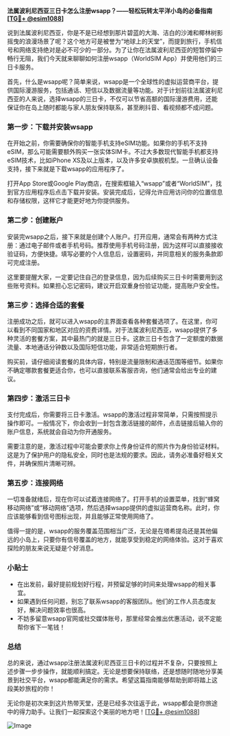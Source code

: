 **法属波利尼西亚三日卡怎么注册wsapp？——轻松玩转太平洋小岛的必备指南[[TG💪+ @esim1088](https://t.me/s/esim1088)]**

说到法属波利尼西亚，你是不是已经想到那片碧蓝的大海、洁白的沙滩和椰林树影摇曳的浪漫场景了呢？这个地方可是被誉为“地球上的天堂”，而提到旅行，手机信号和网络支持绝对是必不可少的一部分。为了让你在法属波利尼西亚的短暂停留中畅行无阻，我们今天就来聊聊如何注册wsapp（WorldSIM App）并使用他们的三日卡服务。

首先，什么是wsapp呢？简单来说，wsapp是一个全球性的虚拟运营商平台，提供国际漫游服务，包括通话、短信以及数据流量等功能。对于计划前往法属波利尼西亚的人来说，选择wsapp的三日卡，不仅可以节省高额的国际漫游费用，还能保证你在岛上随时都能与家人朋友保持联系，甚至刷抖音、看视频都不成问题。

### **第一步：下载并安装wsapp**
在开始之前，你需要确保你的智能手机支持eSIM功能。如果你的手机不支持eSIM，那么可能需要额外购买一张实体SIM卡。不过大多数现代智能手机都支持eSIM技术，比如iPhone XS及以上版本，以及许多安卓旗舰机型。一旦确认设备支持，接下来就是下载wsapp的应用程序了。

打开App Store或Google Play商店，在搜索框输入“wsapp”或者“WorldSIM”，找到官方应用程序后点击下载并安装。安装完成后，记得允许应用访问你的位置信息和存储权限，这样它才能更好地为你提供服务。

### **第二步：创建账户**
安装完wsapp之后，接下来就是创建个人账户。打开应用，通常会有两种方式注册：通过电子邮件或者手机号码。推荐使用手机号码注册，因为这样可以直接接收验证码，方便快捷。填写必要的个人信息后，设置密码，并同意相关的服务条款即可完成注册。

这里要提醒大家，一定要记住自己的登录信息，因为后续购买三日卡时需要用到这些账号资料。如果担心忘记密码，建议开启双重身份验证功能，提高账户安全性。

### **第三步：选择合适的套餐**
注册成功之后，就可以进入wsapp的主界面查看各种套餐选项了。在这里，你可以看到不同国家和地区对应的资费详情。对于法属波利尼西亚，wsapp提供了多种灵活的套餐方案，其中最热门的就是三日卡。这款三日卡包含了一定额度的数据流量、本地通话分钟数以及国际短信功能，非常适合短期旅行者。

购买前，请仔细阅读套餐的具体内容，特别是流量限制和通话范围等细节。如果你不确定哪款套餐更适合你，也可以直接联系客服咨询，他们通常会给出专业的建议。

### **第四步：激活三日卡**
支付完成后，你需要将三日卡激活。wsapp的激活过程非常简单，只需按照提示操作即可。一般情况下，你会收到一封包含激活链接的邮件，点击链接后输入你的账户信息，系统就会自动为你开通服务。

需要注意的是，激活过程中可能会要求你上传身份证件的照片作为身份验证材料。这是为了保护用户的隐私安全，同时也是法规的要求。因此，请务必准备好相关文件，并确保照片清晰可辨。

### **第五步：连接网络**
一切准备就绪后，现在你可以试着连接网络了。打开手机的设置菜单，找到“蜂窝移动网络”或“移动网络”选项，然后选择wsapp提供的虚拟运营商名称。此时，你应该能够看到信号图标出现，并且能够正常使用网络了。

值得一提的是，wsapp的服务覆盖范围相当广泛，无论是在塔希提岛还是其他偏远的小岛上，只要你有信号覆盖的地方，就能享受到稳定的网络体验。这对于喜欢探险的朋友来说无疑是个好消息。

### **小贴士**
- 在出发前，最好提前规划好行程，并预留足够的时间来处理wsapp的相关事宜。
- 如果遇到任何问题，别忘了联系wsapp的客服团队。他们的工作人员态度友好，解决问题效率也很高。
- 不妨多留意wsapp官网或社交媒体账号，那里经常会推出优惠活动，说不定能帮你省下一笔钱！

### **总结**
总的来说，通过wsapp注册法属波利尼西亚三日卡的过程并不复杂，只要按照上述步骤一步步操作，就能顺利搞定。无论是想要保持联络，还是想随时随地分享美景到社交平台，wsapp都能满足你的需求。希望这篇指南能够帮助到即将踏上这段美妙旅程的你！

无论你是初次来到这片热带天堂，还是已经多次往返于此，wsapp都会是你旅途中的得力助手。让我们一起探索这个美丽的地方吧！[[TG💪+ @esim1088](https://t.me/s/esim1088)]

![Image](https://i.postimg.cc/4NQfJmqS/Snipaste-2025-05-13-00-14-12.png)